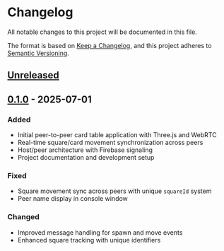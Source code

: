 # Changelog

All notable changes to this project will be documented in this file.

The format is based on [Keep a Changelog](https://keepachangelog.com/en/1.1.0/),
and this project adheres to [Semantic Versioning](https://semver.org/spec/v2.0.0.html).

## [Unreleased]

## [0.1.0] - 2025-07-01

### Added
- Initial peer-to-peer card table application with Three.js and WebRTC
- Real-time square/card movement synchronization across peers
- Host/peer architecture with Firebase signaling
- Project documentation and development setup

### Fixed
- Square movement sync across peers with unique `squareId` system
- Peer name display in console window

### Changed
- Improved message handling for spawn and move events
- Enhanced square tracking with unique identifiers

[unreleased]: https://github.com/username/cardTable/compare/v0.1.0...HEAD
[0.1.0]: https://github.com/username/cardTable/releases/tag/v0.1.0